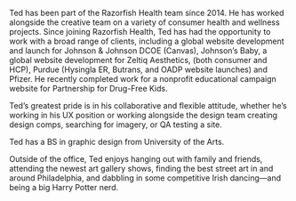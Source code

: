 Ted has been part of the Razorfish Health team since 2014. He has worked alongside the creative team on a variety of consumer health and wellness projects. Since joining Razorfish Health, Ted has had the opportunity to work with a broad range of clients, including a global website development and launch for Johnson & Johnson DCOE (Canvas), Johnson’s Baby, a global website development for Zeltiq Aesthetics, (both consumer and HCP), Purdue (Hysingla ER, Butrans, and OADP website launches) and Pfizer. He recently completed work for a nonprofit educational campaign website for Partnership for Drug-Free Kids. 
	
Ted’s greatest pride is in his collaborative and flexible attitude, whether he’s working in his UX position or working alongside the design team creating design comps, searching for imagery, or QA testing a site. 

Ted has a BS in graphic design from University of the Arts. 

Outside of the office, Ted enjoys hanging out with family and friends, attending the newest art gallery shows, finding the best street art in and around Philadelphia, and dabbling in some competitive Irish dancing—and being a big Harry Potter nerd. 
